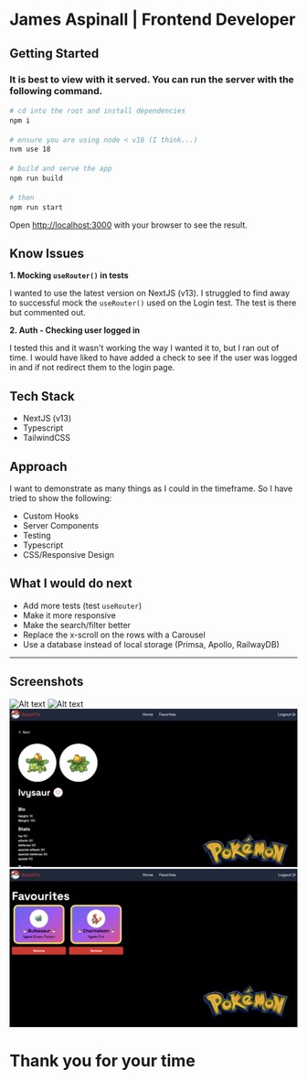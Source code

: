 # James Aspinall | Frontend Developer

## Getting Started

### **It is best to view with it served. You can run the server with the following command.**

```bash
# cd into the root and install dependencies
npm i

# ensure you are using node < v18 (I think...)
nvm use 18

# build and serve the app
npm run build

# then
npm run start
```

Open [http://localhost:3000](http://localhost:3000) with your browser to see the result.

## Know Issues

**1. Mocking `useRouter()` in tests**

I wanted to use the latest version on NextJS (v13). I struggled to find away to successful mock the `useRouter()` used on the Login test. The test is there but commented out.

**2. Auth - Checking user logged in**

I tested this and it wasn't working the way I wanted it to, but I ran out of time. I would have liked to have added a check to see if the user was logged in and if not redirect them to the login page.

## Tech Stack

- NextJS (v13)
- Typescript
- TailwindCSS

## Approach

I want to demonstrate as many things as I could in the timeframe.
So I have tried to show the following:

- Custom Hooks
- Server Components
- Testing
- Typescript
- CSS/Responsive Design

## What I would do next

- Add more tests (test `useRouter`)
- Make it more responsive
- Make the search/filter better
- Replace the x-scroll on the rows with a Carousel
- Use a database instead of local storage (Primsa, Apollo, RailwayDB)

---

## Screenshots

![Alt text](./public/readme/1.png "Login")
![Alt text](./public/readme/2.png "Home")
![Alt text](./public/readme/3.png "Details")
![Alt text](./public/readme/4.png "Favorites")

# Thank you for your time

